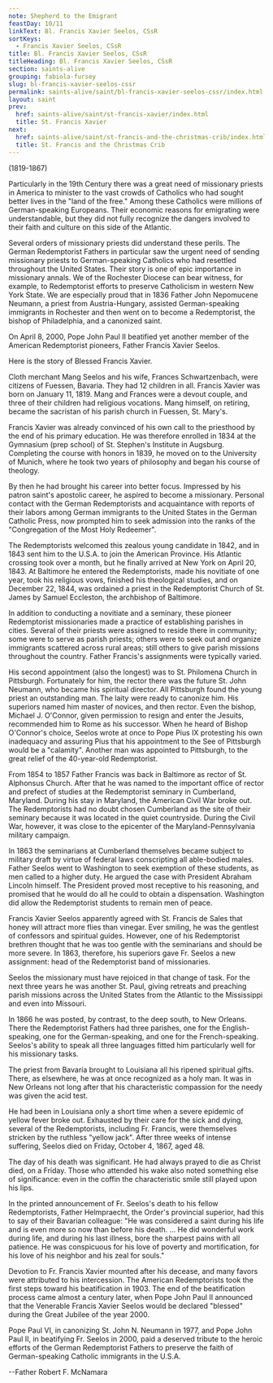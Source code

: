 ```yaml
---
note: Shepherd to the Emigrant
feastDay: 10/11
linkText: Bl. Francis Xavier Seelos, CSsR
sortKeys:
  - Francis Xavier Seelos, CSsR
title: Bl. Francis Xavier Seelos, CSsR
titleHeading: Bl. Francis Xavier Seelos, CSsR
section: saints-alive
grouping: fabiola-fursey
slug: bl-francis-xavier-seelos-cssr
permalink: saints-alive/saint/bl-francis-xavier-seelos-cssr/index.html
layout: saint
prev:
  href: saints-alive/saint/st-francis-xavier/index.html
  title: St. Francis Xavier
next:
  href: saints-alive/saint/st-francis-and-the-christmas-crib/index.html
  title: St. Francis and the Christmas Crib
---
```

(1819-1867)

Particularly in the 19th Century there was a great need of missionary priests in America to minister to the vast crowds of Catholics who had sought better lives in the "land of the free." Among these Catholics were millions of German-speaking Europeans. Their economic reasons for emigrating were understandable, but they did not fully recognize the dangers involved to their faith and culture on this side of the Atlantic.

Several orders of missionary priests did understand these perils. The German Redemptorist Fathers in particular saw the urgent need of sending missionary priests to German-speaking Catholics who had resettled throughout the United States. Their story is one of epic importance in missionary annals. We of the Rochester Diocese can bear witness, for example, to Redemptorist efforts to preserve Catholicism in western New York State. We are especially proud that in 1836 Father John Nepomucene Neumann, a priest from Austria-Hungary, assisted German-speaking immigrants in Rochester and then went on to become a Redemptorist, the bishop of Philadelphia, and a canonized saint.

On April 8, 2000, Pope John Paul II beatified yet another member of the American Redemptorist pioneers, Father Francis Xavier Seelos.

Here is the story of Blessed Francis Xavier.

Cloth merchant Mang Seelos and his wife, Frances Schwartzenbach, were citizens of Fuessen, Bavaria. They had 12 children in all. Francis Xavier was born on January 11, 1819. Mang and Frances were a devout couple, and three of their children had religious vocations. Mang himself, on retiring, became the sacristan of his parish church in Fuessen, St. Mary's.

Francis Xavier was already convinced of his own call to the priesthood by the end of his primary education. He was therefore enrolled in 1834 at the Gymnasium (prep school) of St. Stephen's Institute in Augsburg. Completing the course with honors in 1839, he moved on to the University of Munich, where he took two years of philosophy and began his course of theology.

By then he had brought his career into better focus. Impressed by his patron saint's apostolic career, he aspired to become a missionary. Personal contact with the German Redemptorists and acquaintance with reports of their labors among German immigrants to the United States in the German Catholic Press, now prompted him to seek admission into the ranks of the "Congregation of the Most Holy Redeemer".

The Redemptorists welcomed this zealous young candidate in 1842, and in 1843 sent him to the U.S.A. to join the American Province. His Atlantic crossing took over a month, but he finally arrived at New York on April 20, 1843. At Baltimore he entered the Redemptorists, made his novitiate of one year, took his religious vows, finished his theological studies, and on December 22, 1844, was ordained a priest in the Redemptorist Church of St. James by Samuel Eccleston, the archbishop of Baltimore.

In addition to conducting a novitiate and a seminary, these pioneer Redemptorist missionaries made a practice of establishing parishes in cities. Several of their priests were assigned to reside there in community; some were to serve as parish priests; others were to seek out and organize immigrants scattered across rural areas; still others to give parish missions throughout the country. Father Francis's assignments were typically varied.

His second appointment (also the longest) was to St. Philomena Church in Pittsburgh. Fortunately for him, the rector there was the future St. John Neumann, who became his spiritual director. All Pittsburgh found the young priest an outstanding man. The laity were ready to canonize him. His superiors named him master of novices, and then rector. Even the bishop, Michael J. O'Connor, given permission to resign and enter the Jesuits, recommended him to Rome as his successor. When he heard of Bishop O'Connor's choice, Seelos wrote at once to Pope Pius IX protesting his own inadequacy and assuring Pius that his appointment to the See of Pittsburgh would be a "calamity". Another man was appointed to Pittsburgh, to the great relief of the 40-year-old Redemptorist.

From 1854 to 1857 Father Francis was back in Baltimore as rector of St. Alphonsus Church. After that he was named to the important office of rector and prefect of studies at the Redemptorist seminary in Cumberland, Maryland. During his stay in Maryland, the American Civil War broke out. The Redemptorists had no doubt chosen Cumberland as the site of their seminary because it was located in the quiet countryside. During the Civil War, however, it was close to the epicenter of the Maryland-Pennsylvania military campaign.

In 1863 the seminarians at Cumberland themselves became subject to military draft by virtue of federal laws conscripting all able-bodied males. Father Seelos went to Washington to seek exemption of these students, as men called to a higher duty. He argued the case with President Abraham Lincoln himself. The President proved most receptive to his reasoning, and promised that he would do all he could to obtain a dispensation. Washington did allow the Redemptorist students to remain men of peace.

Francis Xavier Seelos apparently agreed with St. Francis de Sales that honey will attract more flies than vinegar. Ever smiling, he was the gentlest of confessors and spiritual guides. However, one of his Redemptorist brethren thought that he was too gentle with the seminarians and should be more severe. In 1863, therefore, his superiors gave Fr. Seelos a new assignment: head of the Redemptorist band of missionaries.

Seelos the missionary must have rejoiced in that change of task. For the next three years he was another St. Paul, giving retreats and preaching parish missions across the United States from the Atlantic to the Mississippi and even into Missouri.

In 1866 he was posted, by contrast, to the deep south, to New Orleans. There the Redemptorist Fathers had three parishes, one for the English-speaking, one for the German-speaking, and one for the French-speaking. Seelos's ability to speak all three languages fitted him particularly well for his missionary tasks.

The priest from Bavaria brought to Louisiana all his ripened spiritual gifts. There, as elsewhere, he was at once recognized as a holy man. It was in New Orleans not long after that his characteristic compassion for the needy was given the acid test.

He had been in Louisiana only a short time when a severe epidemic of yellow fever broke out. Exhausted by their care for the sick and dying, several of the Redemptorists, including Fr. Francis, were themselves stricken by the ruthless "yellow jack". After three weeks of intense suffering, Seelos died on Friday, October 4, 1867, aged 48.

The day of his death was significant. He had always prayed to die as Christ died, on a Friday. Those who attended his wake also noted something else of significance: even in the coffin the characteristic smile still played upon his lips.

In the printed announcement of Fr. Seelos's death to his fellow Redemptorists, Father Helmpraecht, the Order's provincial superior, had this to say of their Bavarian colleague: "He was considered a saint during his life and is even more so now than before his death. ... He did wonderful work during life, and during his last illness, bore the sharpest pains with all patience. He was conspicuous for his love of poverty and mortification, for his love of his neighbor and his zeal for souls."

Devotion to Fr. Francis Xavier mounted after his decease, and many favors were attributed to his intercession. The American Redemptorists took the first steps toward his beatification in 1903. The end of the beatification process came almost a century later, when Pope John Paul II announced that the Venerable Francis Xavier Seelos would be declared "blessed" during the Great Jubilee of the year 2000.

Pope Paul VI, in canonizing St. John N. Neumann in 1977, and Pope John Paul II, in beatifying Fr. Seelos in 2000, paid a deserved tribute to the heroic efforts of the German Redemptorist Fathers to preserve the faith of German-speaking Catholic immigrants in the U.S.A.

\--Father Robert F. McNamara